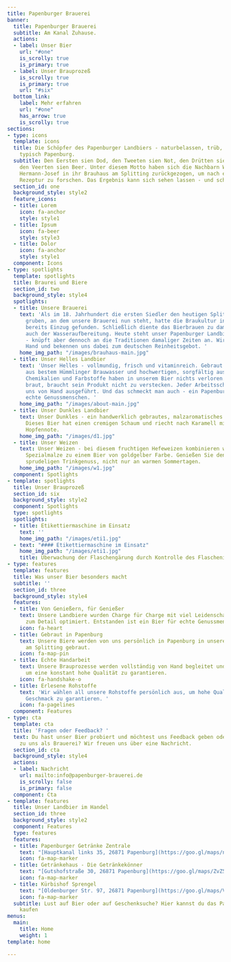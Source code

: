 ```yaml
---
title: Papenburger Brauerei
banner:
  title: Papenburger Brauerei
  subtitle: Am Kanal Zuhause.
  actions:
  - label: Unser Bier
    url: "#one"
    is_scrolly: true
    is_primary: true
  - label: Unser Brauprozeß
    is_scrolly: true
    is_primary: true
    url: "#six"
  bottom_link:
    label: Mehr erfahren
    url: "#one"
    has_arrow: true
    is_scrolly: true
sections:
- type: icons
  template: icons
  title: Die Schöpfer des Papenburger Landbiers - naturbelassen, trüb, ehrlich. Eben
    typisch Papenburg.
  subtitle: Den Eersten sien Dod, den Tweeten sien Not, den Drütten sien Brod - und
    den Veerten sien Beer. Unter diesem Motto haben sich die Nachbarn Wilhelm und
    Hermann-Josef in ihr Brauhaus am Splitting zurückgezogen, um nach einer unverwechselbaren
    Rezeptur zu forschen. Das Ergebnis kann sich sehen lassen - und schmecken.
  section_id: one
  background_style: style2
  feature_icons:
  - title: Lorem
    icon: fa-anchor
    style: style1
  - title: Ipsum
    icon: fa-beer
    style: style3
  - title: Dolor
    icon: fa-anchor
    style: style1
  component: Icons
- type: spotlights
  template: spotlights
  title: Braurei und Biere
  section_id: two
  background_style: style4
  spotlights:
  - title: Unsere Brauerei
    text: 'Als im 18. Jahrhundert die ersten Siedler den heutigen Splitting Kanal
      gruben, an dem unsere Brauerei nun steht, hatte die Braukultur in Papenburg
      bereits Einzug gefunden. Schließlich diente das Bierbrauen zu damaligen Zeiten
      auch der Wasseraufbereitung. Heute steht unser Papenburger Landbier für Genuss
      - knüpft aber dennoch an die Traditionen damaliger Zeiten an. Wir brauen von
      Hand und bekennen uns dabei zum deutschen Reinheitsgebot. '
    home_img_path: "/images/brauhaus-main.jpg"
  - title: Unser Helles Landbier
    text: 'Unser Helles - vollmundig, frisch und vitaminreich. Gebraut direkt am Kanal
      aus bestem Hümmlinger Brauwasser und hochwertigen, sorgfältig ausgewählten Rohstoffen.
      Chemikalien und Farbstoffe haben in unserem Bier nichts verloren. Denn wer ehrlich
      braut, braucht sein Produkt nicht zu verstecken. Jeder Arbeitsschritt wird bei
      uns von Hand ausgeführt. Und das schmeckt man auch - ein Papenburger Bier für
      echte Genussmenschen. '
    home_img_path: "/images/about-main.jpg"
  - title: Unser Dunkles Landbier
    text: Unser Dunkles - ein handwerklich gebrautes, malzaromatisches mildes Vollbier.
      Dieses Bier hat einen cremigen Schaum und riecht nach Karamell mit deutlicher
      Hopfennote.
    home_img_path: "/images/d1.jpg"
  - title: Unser Weizen
    text: Unser Weizen - bei diesem fruchtigen Hefeweizen kombinieren wir verschiedene
      Spezialmalze zu einem Bier von goldgelber Farbe. Genießen Sie den frischen,
      sprudeligen Trinkgenuss, nicht nur an warmen Sommertagen.
    home_img_path: "/images/w1.jpg"
  component: Spotlights
- template: spotlights
  title: Unser Brauprozeß
  section_id: six
  background_style: style2
  component: Spotlights
  type: spotlights
  spotlights:
  - title: Etikettiermaschine im Einsatz
    text: ''
    home_img_path: "/images/eti1.jpg"
  - text: "#### Etikettiermaschine im Einsatz"
    home_img_path: "/images/eti1.jpg"
    title: Überwachung der Flaschengärung durch Kontrolle des Flascheninnendrucks
- type: features
  template: features
  title: Was unser Bier besonders macht
  subtitle: ''
  section_id: three
  background_style: style4
  features:
  - title: Von Genießern, für Genießer
    text: Unsere Landbiere wurden Charge für Charge mit viel Leidenschaft und Liebe
      zum Detail optimiert. Entstanden ist ein Bier für echte Genussmenschen.
    icon: fa-heart
  - title: Gebraut in Papenburg
    text: Unsere Biere werden von uns persönlich in Papenburg in unserem Brauhaus
      am Splitting gebraut.
    icon: fa-map-pin
  - title: Echte Handarbeit
    text: Unsere Brauprozesse werden vollständig von Hand begleitet und durchgeführt,
      um eine konstant hohe Qualität zu garantieren.
    icon: fa-handshake-o
  - title: Erlesene Rohstoffe
    text: 'Wir wählen all unsere Rohstoffe persönlich aus, um hohe Qualität und vollen
      Geschmack zu garantieren. '
    icon: fa-pagelines
  component: Features
- type: cta
  template: cta
  title: 'Fragen oder Feedback? '
  text: Du hast unser Bier probiert und möchtest uns Feedback geben oder du hast Fragen
    zu uns als Brauerei? Wir freuen uns über eine Nachricht.
  section_id: cta
  background_style: style4
  actions:
  - label: Nachricht
    url: mailto:info@papenburger-brauerei.de
    is_scrolly: false
    is_primary: false
  component: Cta
- template: features
  title: Unser Landbier im Handel
  section_id: three
  background_style: style2
  component: Features
  type: features
  features:
  - title: Papenburger Getränke Zentrale
    text: "[Hauptkanal links 35, 26871 Papenburg](https://goo.gl/maps/ne2QiUHjmV6FYhK38)"
    icon: fa-map-marker
  - title: Getränkehaus - Die Getränkekönner
    text: "[Gutshofstraße 30, 26871 Papenburg](https://goo.gl/maps/ZvZ5umA7vsU1wTyT7)"
    icon: fa-map-marker
  - title: Kürbishof Sprengel
    text: "[Oldenburger Str. 97, 26871 Papenburg](https://goo.gl/maps/Vv7rV1upkyrPbUKA6)"
    icon: fa-map-marker
  subtitle: Lust auf Bier oder auf Geschenksuche? Hier kannst du das Papenburger Landbier
    kaufen
menus:
  main:
    title: Home
    weight: 1
template: home

---
```

